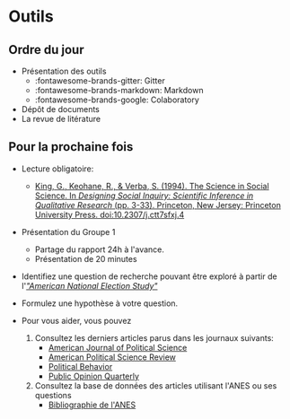 # Outils

## Ordre du jour
- Présentation des outils
    - :fontawesome-brands-gitter: Gitter
    - :fontawesome-brands-markdown: Markdown
    - :fontawesome-brands-google: Colaboratory
- Dépôt de documents
- La revue de litérature

## Pour la prochaine fois
- Lecture obligatoire:
    - [King, G., Keohane, R., & Verba, S. (1994). The Science in Social Science. In *Designing Social Inquiry: Scientific Inference in Qualitative Research* (pp. 3-33). Princeton, New Jersey: Princeton University Press. doi:10.2307/j.ctt7sfxj.4](https://books.google.fr/books?id=A7VFF-JR3b8C&lpg=PP1&pg=PA3#v=onepage&q&f=false)
- Présentation du Groupe 1
    - Partage du rapport 24h à l'avance.
    - Présentation de 20 minutes

- Identifiez une question de recherche pouvant être exploré à partir de l'[*"American National Election Study"*](https://electionstudies.org/data-center/2020-time-series-study/)
- Formulez une hypothèse à votre question.

- Pour vous aider, vous pouvez
    1. Consultez les derniers articles parus dans les journaux suivants:
        - [American Journal of Political Science](https://ajps.org/)
        - [American Political Science Review](https://www.cambridge.org/core/journals/american-political-science-review)
        - [Political Behavior](https://www.springer.com/journal/11109)
        - [Public Opinion Quarterly](https://academic.oup.com/poq)
    2. Consultez la base de données des articles utilisant l'ANES ou ses questions
        - [Bibliographie de l'ANES](https://electionstudies.org/papers-documents/anes-bibliography/)

